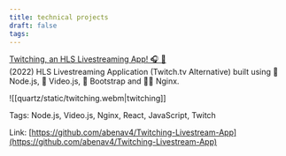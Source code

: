 ```yaml
---
title: technical projects
draft: false
tags:
---
```

 
[Twitching, an HLS Livestreaming App! 🎧 🔌](https://github.com/abenav4/Twitching-Livestream-App)  
(2022) HLS Livestreaming Application (Twitch.tv Alternative) built using 🍃 Node.js, 🎥 Video.js, 🥾 Bootstrap and 👨‍🔧 Nginx.  
  
![[quartz/static/twitching.webm|twitching]]

Tags: Node.js, Video.js, Nginx, React, JavaScript, Twitch  

Link: [https://github.com/abenav4/Twitching-Livestream-App](https://github.com/abenav4/Twitching-Livestream-App)